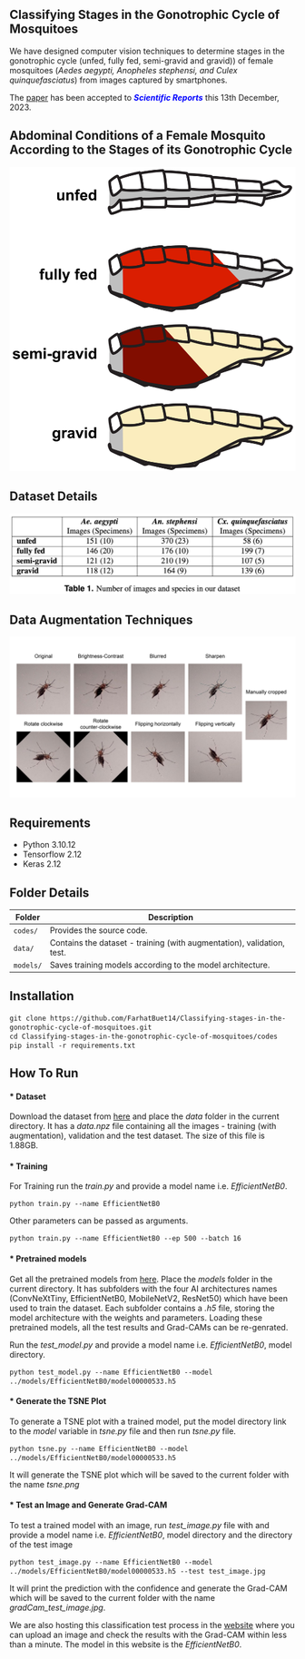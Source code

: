 ## Classifying Stages in the Gonotrophic Cycle of Mosquitoes
We have designed computer vision techniques to determine stages in the gonotrophic cycle (unfed, fully fed, semi-gravid and gravid)) of female mosquitoes (*Aedes aegypti, Anopheles stephensi, and Culex quinquefasciatus*) from images captured by smartphones.

The [paper](https://doi.org/10.1038/s41598-023-47266-7) has been accepted to ***_<font color="blue">Scientific Reports</font>_*** this 13th December, 2023.

## Abdominal Conditions of a Female Mosquito According to the Stages of its Gonotrophic Cycle

![gonotrphic_cycle.png](https://github.com/FarhatBuet14/Classifying-stages-in-the-gonotrophic-cycle-of-mosquitoes/blob/main/images/gonotrphic_cycle.png)

## Dataset Details

![dataset.png](https://github.com/FarhatBuet14/Classifying-stages-in-the-gonotrophic-cycle-of-mosquitoes/blob/main/images/dataset.png)

## Data Augmentation Techniques

![augmentation.png](https://github.com/FarhatBuet14/Classifying-stages-in-the-gonotrophic-cycle-of-mosquitoes/blob/main/images/augmentation.png)

## Requirements
* Python 3.10.12
* Tensorflow 2.12
* Keras 2.12

## Folder Details

| Folder       | Description                                                               |
|--------------|---------------------------------------------------------------------------|
| `codes/`     | Provides the source code.                                                 |
| `data/`      | Contains the dataset - training (with augmentation), validation, test.    |
| `models/`    | Saves training models according to the model architecture.                |


## Installation
~~~~{.python}
git clone https://github.com/FarhatBuet14/Classifying-stages-in-the-gonotrophic-cycle-of-mosquitoes.git
cd Classifying-stages-in-the-gonotrophic-cycle-of-mosquitoes/codes
pip install -r requirements.txt
~~~~

## How To Run

#### * Dataset

Download the dataset from [here](https://drive.google.com/drive/folders/1PkaNq0hh7OimMKJmGqwa0y2gQbkGRbOO?usp=sharing) and place the *data* folder in the current directory. It has a *data.npz* file containing all the images - training (with augmentation), validation and the test dataset. The size of this file is 1.88GB. 

#### * Training

For Training run the *train.py* and provide a model name i.e. *EfficientNetB0*. 
~~~~{.python}
python train.py --name EfficientNetB0
~~~~
Other parameters can be passed as arguments. 
~~~~{.python}
python train.py --name EfficientNetB0 --ep 500 --batch 16 
~~~~

#### * Pretrained models

Get all the pretrained models from [here](https://drive.google.com/drive/folders/16HtdoMFrDejoFo8WATZ5xa3gGaRWAxMb?usp=sharing). Place the *models* folder in the current directory. It has subfolders with the four AI architectures names (ConvNeXtTiny, EfficientNetB0, MobileNetV2, ResNet50) which have been used to train the dataset. Each subfolder contains a *.h5* file, storing the model architecture with the weights and parameters. Loading these pretrained models, all the test results and Grad-CAMs can be re-genrated. 

Run the *test_model.py* and provide a model name i.e. *EfficientNetB0*, model directory. 
~~~~{.python}
python test_model.py --name EfficientNetB0 --model ../models/EfficientNetB0/model00000533.h5
~~~~

#### * Generate the TSNE Plot

To generate a TSNE plot with a trained model, put the model directory link to the *model* variable in *tsne.py* file and then run *tsne.py* file. 

~~~~{.python}
python tsne.py --name EfficientNetB0 --model ../models/EfficientNetB0/model00000533.h5
~~~~

It will generate the TSNE plot which will be saved to the current folder with the name *tsne.png*


#### * Test an Image and Generate Grad-CAM

To test a trained model with an image, run *test_image.py* file with and provide a model name i.e. *EfficientNetB0*, model directory and the directory of the test image
~~~~{.python}
python test_image.py --name EfficientNetB0 --model ../models/EfficientNetB0/model00000533.h5 --test test_image.jpg
~~~~

It will print the prediction with the confidence and generate the Grad-CAM which will be saved to the current folder with the name *gradCam_test_image.jpg*.

We are also hosting this classification test process in the [website](https://mosquito-classifier.firebaseapp.com) where you can upload an image and check the results with the Grad-CAM within less than a minute. The model in this website is the *EfficientNetB0*. 
